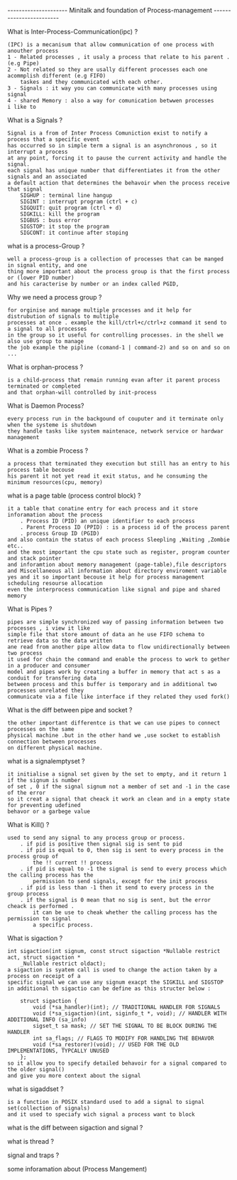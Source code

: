 --------------------- Minitalk and foundation of Process-management  ------------------------

What is Inter-Process-Communication(ipc) ?

    (IPC) is a mecanisum that allow communication of one process with anouther process 
    1 - Related processes , it usaly a process that relate to his parent .(e.g Pipe)
    2 - Not related so they are usally different processes each one acommplish different (e.g FIFO)
        taskes and they communicated with each other.
    3 - Signals : it way you can communicate with many processes using signal
    4 - shared Memory : also a way for comunication betwwen processes 
    i like to 

What is a Signals ?

    Signal is a from of Inter Process Comuniction exist to notify a process that a specific event
    has occurred so in simple term a signal is an asynchronous , so it interrupt a process 
    at any point, forcing it to pause the current activity and handle the signal.
    each signal has unique number that differentiates it from the other signals and an associated
    a default action that determines the behavoir when the process receive that signal
        SIGHUP : terminal line hangup
        SIGINT : interrupt program (ctrl + c)
        SIGQUIT: quit program (ctrl + d)
        SIGKILL: kill the program
        SIGBUS : buss error
        SIGSTOP: it stop the program
        SIGCONT: it continue after stoping

what is a process-Group ? 

    well a process-group is a collection of processes that can be manged in signal entity, and one
    thing more important about the process group is that the first process or (lower PID number)
    and his caracterise by number or an index called PGID,
    
Why we need a process group ?

    for orginise and manage multiple processes and it help for distrubution of signals to multiple
    processes at once . example the kill/ctrl+c/ctrl+z command it send to a signal to all processes
    in the group so it useful for controlling processes. in the shell we also use group to manage 
    the job example the pipline (comand-1 | command-2) and so on and so on ...

What is orphan-process ?

    is a child-process that remain running evan after it parent process terminated or completed
    and that orphan-will controlled by init-process

What is Daemon Process?

    every process run in the backgound of couputer and it terminate only when the systeme is shutdown
    they handle tasks like system maintenace, network service or hardwar management

What is a zombie Process ?

    a process that terminated they execution but still has an entry to his process table becouse
    his parent it not yet read it exit status, and he consuming the minimum resources(cpu, memory)

what is a page table (process control block) ?

    it a table that conatine entry for each process and it store inforamation about the process
        . Process ID (PID) an unique identifier to each process
        . Parent Process ID (PPID) : is a process id of the process parent
        . process Group ID (PGID)
    and also contain the status of each process Sleepling ,Waiting ,Zombie etc..
    and the most important the cpu state such as register, program counter and stack pointer
    and inforamtion about memory management (page-table),file descriptors 
    and Miscellaneous all information about directory enviroment variable
    yes and it so important becouse it help for process management scheduling resourse allocation 
    even the interprocess communication like signal and pipe and shared memory

What is Pipes ?

    pipes are simple synchronized way of passing information between two processes , i view it like
    simple file that store amount of data an he use FIFO schema to retrieve data so the data written
    ane read from another pipe allow data to flow unidirectionally between two process 
    it used for chain the command and enable the process to work to gether in a producer and consumer
    model and pipes work by creating a buffer in memory that act s as a conduit for transfering data
    between process and this buffer is temporary and in additional two processes unrelated they
    communicate via a file like interface if they related they used fork()

What is the diff between pipe and socket ?

    the other important differentce is that we can use pipes to connect processes on the same 
    physical machine .but in the other hand we ,use socket to establish connection between processes
    on different physical machine.

what is a signalemptyset ?
    
    it initialise a signal set given by the set to empty, and it return 1 if the signum is number
    of set , 0 if the signal signum not a member of set and -1 in the case of the error
    so it creat a signal that cheack it work an clean and in a empty state for preventing udefined
    behavor or a garbege value 
What is Kill() ?

    used to send any signal to any process group or process.
        . if pid is positive then signal sig is sent to pid
        . if pid is equal to 0, then sig is sent to every process in the process group of
            the !! current !! process
        . if pid is equal to -1 the signal is send to every process which the calling process has the
            permission to send signals, except for the init process
        . if pid is less than -1 then it send to every process in the group process
        . if the signal is 0 mean that no sig is sent, but the error cheack is performed .
            it can be use to cheak whether the calling process has the permission to signal
            a specific process.

What is sigaction ?

    int sigaction(int signum, const struct sigaction *Nullable restrict act, struct sigaction *
        _Nullable restrict oldact);
    a sigaction is syatem call is used to change the action taken by a process on receipt of a
    specific signal we can use any signum exacpt the SIGKILL and SIGSTOP
    in additional th sigactio can be define as this structer below :

        struct sigaction {
            void (*sa_handler)(int); // TRADITIONAL HANDLER FOR SIGNALS
            void (*sa_sigaction)(int, siginfo_t *, void); // HANDLER WITH ADDITIONAL INFO (sa_info)
            sigset_t sa mask; // SET THE SIGNAL TO BE BLOCK DURING THE HANDLER
            int sa_flags; // FLAGS TO MODIFY FOR HANDLING THE BEHAVOR
            void (*sa_restorer)(void); // USED FOR THE OLD IMPLEMENTATIONS, TYPCALLY UNUSED
        };
    so it allow you to specify detailed behavoir for a signal compared to the older signal() 
    and give you more context about the signal 

what is sigaddset ?

    is a function in POSIX standard used to add a signal to signal set(collection of signals)
    and it used to speciafy wich signal a process want to block 

what is the diff between sigaction and signal ?

what is thread ?

signal and traps ?

some inforamation about (Process Mangement)

